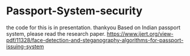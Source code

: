 # Passport-System-security
the code for this is in presentation. thankyou 
 Based on Indian passport system, please read the research paper.
 https://www.ijert.org/view-pdf/11328/face-detection-and-steganography-algorithms-for-passport-issuing-system
 
 
